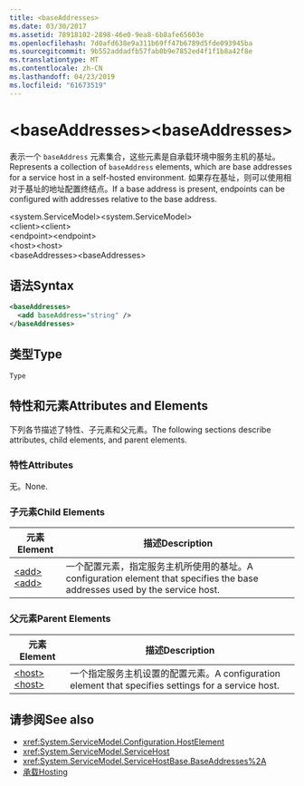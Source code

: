 ```yaml
---
title: <baseAddresses>
ms.date: 03/30/2017
ms.assetid: 78918102-2898-46e0-9ea8-6b8afe65603e
ms.openlocfilehash: 7d0afd638e9a311b69ff47b6789d5fde093945ba
ms.sourcegitcommit: 9b552addadfb57fab0b9e7852ed4f1f1b8a42f8e
ms.translationtype: MT
ms.contentlocale: zh-CN
ms.lasthandoff: 04/23/2019
ms.locfileid: "61673519"
---
```

# <a name="baseaddresses"></a><span data-ttu-id="91b1d-101">\<baseAddresses></span><span class="sxs-lookup"><span data-stu-id="91b1d-101">\<baseAddresses></span></span>
<span data-ttu-id="91b1d-102">表示一个 `baseAddress` 元素集合，这些元素是自承载环境中服务主机的基址。</span><span class="sxs-lookup"><span data-stu-id="91b1d-102">Represents a collection of `baseAddress` elements, which are base addresses for a service host in a self-hosted environment.</span></span> <span data-ttu-id="91b1d-103">如果存在基址，则可以使用相对于基址的地址配置终结点。</span><span class="sxs-lookup"><span data-stu-id="91b1d-103">If a base address is present, endpoints can be configured with addresses relative to the base address.</span></span>  
  
 <span data-ttu-id="91b1d-104">\<system.ServiceModel></span><span class="sxs-lookup"><span data-stu-id="91b1d-104">\<system.ServiceModel></span></span>  
<span data-ttu-id="91b1d-105">\<client></span><span class="sxs-lookup"><span data-stu-id="91b1d-105">\<client></span></span>  
<span data-ttu-id="91b1d-106">\<endpoint></span><span class="sxs-lookup"><span data-stu-id="91b1d-106">\<endpoint></span></span>  
<span data-ttu-id="91b1d-107">\<host></span><span class="sxs-lookup"><span data-stu-id="91b1d-107">\<host></span></span>  
<span data-ttu-id="91b1d-108">\<baseAddresses></span><span class="sxs-lookup"><span data-stu-id="91b1d-108">\<baseAddresses></span></span>  
  
## <a name="syntax"></a><span data-ttu-id="91b1d-109">语法</span><span class="sxs-lookup"><span data-stu-id="91b1d-109">Syntax</span></span>  
  
```xml  
<baseAddresses>
  <add baseAddress="string" />
</baseAddresses>
```  
  
## <a name="type"></a><span data-ttu-id="91b1d-110">类型</span><span class="sxs-lookup"><span data-stu-id="91b1d-110">Type</span></span>  
 `Type`  
  
## <a name="attributes-and-elements"></a><span data-ttu-id="91b1d-111">特性和元素</span><span class="sxs-lookup"><span data-stu-id="91b1d-111">Attributes and Elements</span></span>  
 <span data-ttu-id="91b1d-112">下列各节描述了特性、子元素和父元素。</span><span class="sxs-lookup"><span data-stu-id="91b1d-112">The following sections describe attributes, child elements, and parent elements.</span></span>  
  
### <a name="attributes"></a><span data-ttu-id="91b1d-113">特性</span><span class="sxs-lookup"><span data-stu-id="91b1d-113">Attributes</span></span>  
 <span data-ttu-id="91b1d-114">无。</span><span class="sxs-lookup"><span data-stu-id="91b1d-114">None.</span></span>  
  
### <a name="child-elements"></a><span data-ttu-id="91b1d-115">子元素</span><span class="sxs-lookup"><span data-stu-id="91b1d-115">Child Elements</span></span>  
  
|<span data-ttu-id="91b1d-116">元素</span><span class="sxs-lookup"><span data-stu-id="91b1d-116">Element</span></span>|<span data-ttu-id="91b1d-117">描述</span><span class="sxs-lookup"><span data-stu-id="91b1d-117">Description</span></span>|  
|-------------|-----------------|  
|[<span data-ttu-id="91b1d-118">\<add></span><span class="sxs-lookup"><span data-stu-id="91b1d-118">\<add></span></span>](../../../../../docs/framework/configure-apps/file-schema/wcf/add-of-baseaddresses.md)|<span data-ttu-id="91b1d-119">一个配置元素，指定服务主机所使用的基址。</span><span class="sxs-lookup"><span data-stu-id="91b1d-119">A configuration element that specifies the base addresses used by the service host.</span></span>|  
  
### <a name="parent-elements"></a><span data-ttu-id="91b1d-120">父元素</span><span class="sxs-lookup"><span data-stu-id="91b1d-120">Parent Elements</span></span>  
  
|<span data-ttu-id="91b1d-121">元素</span><span class="sxs-lookup"><span data-stu-id="91b1d-121">Element</span></span>|<span data-ttu-id="91b1d-122">描述</span><span class="sxs-lookup"><span data-stu-id="91b1d-122">Description</span></span>|  
|-------------|-----------------|  
|[<span data-ttu-id="91b1d-123">\<host></span><span class="sxs-lookup"><span data-stu-id="91b1d-123">\<host></span></span>](../../../../../docs/framework/configure-apps/file-schema/wcf/host.md)|<span data-ttu-id="91b1d-124">一个指定服务主机设置的配置元素。</span><span class="sxs-lookup"><span data-stu-id="91b1d-124">A configuration element that specifies settings for a service host.</span></span>|  
  
## <a name="see-also"></a><span data-ttu-id="91b1d-125">请参阅</span><span class="sxs-lookup"><span data-stu-id="91b1d-125">See also</span></span>

- <xref:System.ServiceModel.Configuration.HostElement>
- <xref:System.ServiceModel.ServiceHost>
- <xref:System.ServiceModel.ServiceHostBase.BaseAddresses%2A>
- [<span data-ttu-id="91b1d-126">承载</span><span class="sxs-lookup"><span data-stu-id="91b1d-126">Hosting</span></span>](../../../../../docs/framework/wcf/feature-details/hosting.md)
